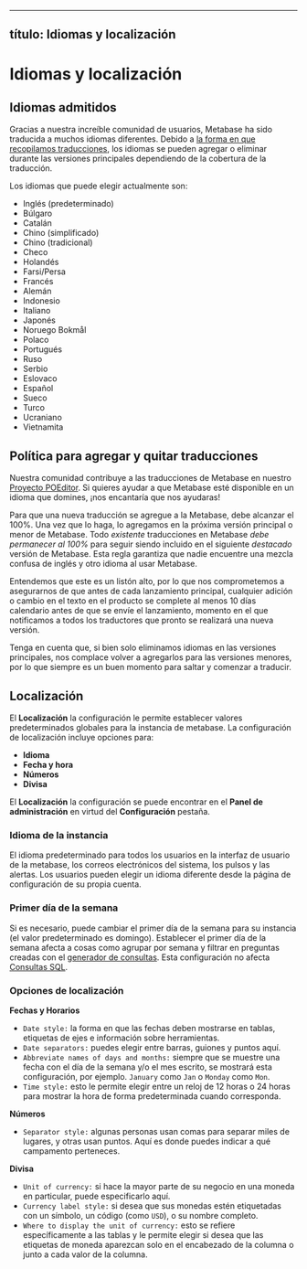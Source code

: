 ***

## título: Idiomas y localización

# Idiomas y localización

## Idiomas admitidos

Gracias a nuestra increíble comunidad de usuarios, Metabase ha sido traducida a muchos idiomas diferentes. Debido a [la forma en que recopilamos traducciones](#policy-for-adding-and-removing-translations), los idiomas se pueden agregar o eliminar durante las versiones principales dependiendo de la cobertura de la traducción.

Los idiomas que puede elegir actualmente son:

*   Inglés (predeterminado)
*   Búlgaro
*   Catalán
*   Chino (simplificado)
*   Chino (tradicional)
*   Checo
*   Holandés
*   Farsi/Persa
*   Francés
*   Alemán
*   Indonesio
*   Italiano
*   Japonés
*   Noruego Bokmål
*   Polaco
*   Portugués
*   Ruso
*   Serbio
*   Eslovaco
*   Español
*   Sueco
*   Turco
*   Ucraniano
*   Vietnamita

## Política para agregar y quitar traducciones

Nuestra comunidad contribuye a las traducciones de Metabase en nuestro [Proyecto POEditor][metabase-poe]. Si quieres ayudar a que Metabase esté disponible en un idioma que domines, ¡nos encantaría que nos ayudaras!

Para que una nueva traducción se agregue a la Metabase, debe alcanzar el 100%. Una vez que lo haga, lo agregamos en la próxima versión principal o menor de Metabase. Todo *existente* traducciones en Metabase *debe permanecer al 100%* para seguir siendo incluido en el siguiente *destacado* versión de Metabase. Esta regla garantiza que nadie encuentre una mezcla confusa de inglés y otro idioma al usar Metabase.

Entendemos que este es un listón alto, por lo que nos comprometemos a asegurarnos de que antes de cada lanzamiento principal, cualquier adición o cambio en el texto en el producto se complete al menos 10 días calendario antes de que se envíe el lanzamiento, momento en el que notificamos a todos los traductores que pronto se realizará una nueva versión.

Tenga en cuenta que, si bien solo eliminamos idiomas en las versiones principales, nos complace volver a agregarlos para las versiones menores, por lo que siempre es un buen momento para saltar y comenzar a traducir.

[metabase-poe]: https://poeditor.com/join/project/ynjQmwSsGh

## Localización

El **Localización** la configuración le permite establecer valores predeterminados globales para la instancia de metabase. La configuración de localización incluye opciones para:

*   **Idioma**
*   **Fecha y hora**
*   **Números**
*   **Divisa**

El **Localización** la configuración se puede encontrar en el **Panel de administración** en virtud del **Configuración** pestaña.

### Idioma de la instancia

El idioma predeterminado para todos los usuarios en la interfaz de usuario de la metabase, los correos electrónicos del sistema, los pulsos y las alertas. Los usuarios pueden elegir un idioma diferente desde la página de configuración de su propia cuenta.

### Primer día de la semana

Si es necesario, puede cambiar el primer día de la semana para su instancia (el valor predeterminado es domingo). Establecer el primer día de la semana afecta a cosas como agrupar por semana y filtrar en preguntas creadas con el [generador de consultas](../users-guide/04-asking-questions.html). Esta configuración no afecta [Consultas SQL](../users-guide/writing-sql.html).

### Opciones de localización

**Fechas y Horarios**

*   `Date style:` la forma en que las fechas deben mostrarse en tablas, etiquetas de ejes e información sobre herramientas.
*   `Date separators:` puedes elegir entre barras, guiones y puntos aquí.
*   `Abbreviate names of days and months:` siempre que se muestre una fecha con el día de la semana y/o el mes escrito, se mostrará esta configuración, por ejemplo. `January` como `Jan` o `Monday` como `Mon`.
*   `Time style:` esto le permite elegir entre un reloj de 12 horas o 24 horas para mostrar la hora de forma predeterminada cuando corresponda.

**Números**

*   `Separator style:` algunas personas usan comas para separar miles de lugares, y otras usan puntos. Aquí es donde puedes indicar a qué campamento perteneces.

**Divisa**

*   `Unit of currency:` si hace la mayor parte de su negocio en una moneda en particular, puede especificarlo aquí.
*   `Currency label style:` si desea que sus monedas estén etiquetadas con un símbolo, un código (como `USD`), o su nombre completo.
*   `Where to display the unit of currency:` esto se refiere específicamente a las tablas y le permite elegir si desea que las etiquetas de moneda aparezcan solo en el encabezado de la columna o junto a cada valor de la columna.
